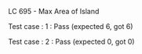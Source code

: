 
LC 695 - Max Area of Island


Test case : 1 : Pass
 (expected 6, got 6)

Test case : 2 : Pass
 (expected 0, got 0)

